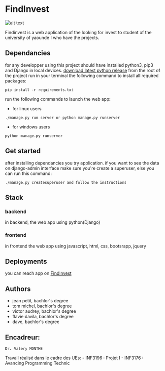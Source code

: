 # FindInvest 
<!-- <img src='static/img/logo.png' style='height:35px; width:40px'> -->
![alt text](static/img/logo.png?raw=true)

Findinvest is a web application of the looking for invest to student of the university of yaounde I who have the projects.

## Dependancies
for any developper using this project should have installed python3, pip3 and Django in local devices.
[download latest python release](https://docs.python.org/3/using/unix.html#getting-and-installing-the-latest-version-of-python)
from the root of the project run in your terminal the following command to install all required packages:
```
pip install -r requirements.txt
```
run the following commands to launch the web app:
 - for linux users
```
./manage.py run server or python manage.py runserver
```
 - for windows users
```
python manage.py runserver
```
## Get started
after installing dependancies you try application. if you want to see the data on django-admin interface make sure you're create a superuser, else you can run this command:
```
./manage.py createsuperuser and follow the instructions
```
## Stack
### backend
in backend, the web app using python(Django)

### frontend
in frontend the web app using javascript, html, css, bootsrapp, jquery

## Deployments
you can reach app on [FindInvest](https://findinvests.herokuapp.com)

## Authors
 - jean petit, bachlor's degree
 - tom michel, bachlor's degree
 - victor audrey, bachlor's degree
 - flavie davila, bachlor's degree
 - dave, bachlor's degree
  
Encadreur:
----------

	Dr. Valery MONTHE

Travail réalisé dans le cadre des UEs:
	- INF3196 : Projet I 
	- INF3176 : Avancing Programming Technic







